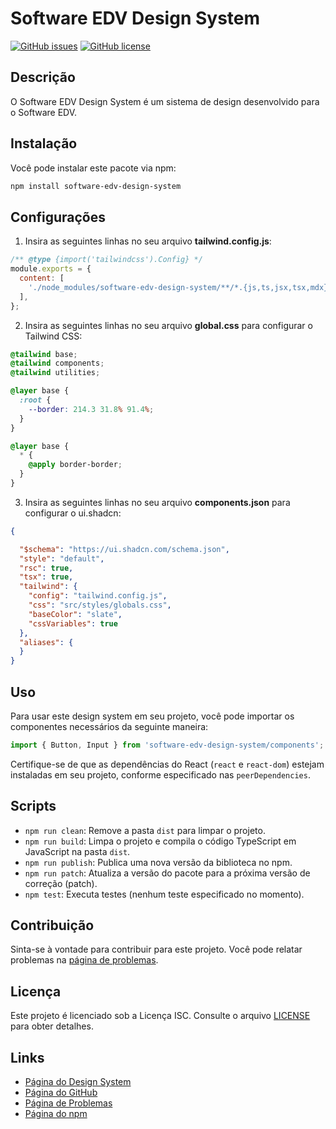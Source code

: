 # Software EDV Design System

[![GitHub issues](https://img.shields.io/github/issues/PEAL-26/software-edv)](https://github.com/PEAL-26/software-edv/issues)
[![GitHub license](https://img.shields.io/github/license/PEAL-26/software-edv)](https://github.com/PEAL-26/software-edv/blob/main/LICENSE)

## Descrição

O Software EDV Design System é um sistema de design desenvolvido para o Software EDV.

## Instalação

Você pode instalar este pacote via npm:

```bash
npm install software-edv-design-system
```

## Configurações

1. Insira as seguintes linhas no seu arquivo **tailwind.config.js**:

```js
/** @type {import('tailwindcss').Config} */
module.exports = {
  content: [
    './node_modules/software-edv-design-system/**/*.{js,ts,jsx,tsx,mdx}',
  ],
};
```

2. Insira as seguintes linhas no seu arquivo **global.css** para configurar o Tailwind CSS:

```css
@tailwind base;
@tailwind components;
@tailwind utilities;

@layer base {
  :root {
    --border: 214.3 31.8% 91.4%;
  }
}

@layer base {
  * {
    @apply border-border;
  }
}
```

3. Insira as seguintes linhas no seu arquivo **components.json** para configurar o ui.shadcn:

```json
{

  "$schema": "https://ui.shadcn.com/schema.json",
  "style": "default",
  "rsc": true,
  "tsx": true,
  "tailwind": {
    "config": "tailwind.config.js",
    "css": "src/styles/globals.css",
    "baseColor": "slate",
    "cssVariables": true
  },
  "aliases": {
  }
}
```
## Uso

Para usar este design system em seu projeto, você pode importar os componentes necessários da seguinte maneira:

```javascript
import { Button, Input } from 'software-edv-design-system/components';
```

Certifique-se de que as dependências do React (`react` e `react-dom`) estejam instaladas em seu projeto, conforme especificado nas `peerDependencies`.

## Scripts

- `npm run clean`: Remove a pasta `dist` para limpar o projeto.
- `npm run build`: Limpa o projeto e compila o código TypeScript em JavaScript na pasta `dist`.
- `npm run publish`: Publica uma nova versão da biblioteca no npm.
- `npm run patch`: Atualiza a versão do pacote para a próxima versão de correção (patch).
- `npm test`: Executa testes (nenhum teste especificado no momento).

## Contribuição

Sinta-se à vontade para contribuir para este projeto. Você pode relatar problemas na [página de problemas](https://github.com/PEAL-26/software-edv/issues).

## Licença

Este projeto é licenciado sob a Licença ISC. Consulte o arquivo [LICENSE](LICENSE) para obter detalhes.

## Links

- [Página do Design System](https://peal-26.github.io/software-edv-design-system)
- [Página do GitHub](https://github.com/PEAL-26/software-edv)
- [Página de Problemas](https://github.com/PEAL-26/software-edv/issues)
- [Página do npm](https://www.npmjs.com/package/software-edv-design-system)
